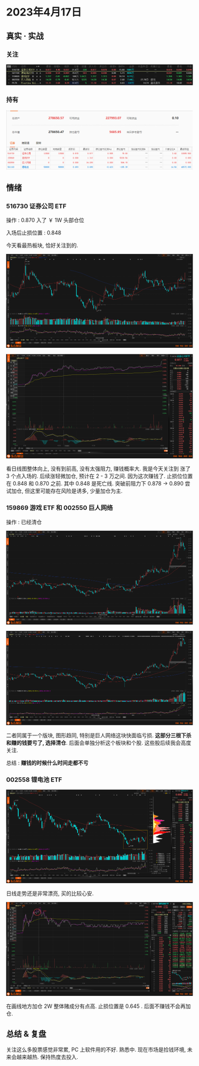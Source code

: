 # 2023年4月17日

## 真实 · 实战

### 关注

![](resource/2023-04-17-22-13-35.png)

### 持有

![](resource/2023-04-17-22-17-38.png)

## 情绪

### 516730 证券公司 ETF

操作 : 0.870 入了 ￥ 1W 头部仓位

入场后止损位置 : 0.848

今天看最热板块, 恰好关注到的. 

![](resource/2023-04-17-22-31-13.png)

![](resource/2023-04-17-22-32-33.png)

看日线图整体向上, 没有到前高, 没有太强阻力, 赚钱概率大. 我是今天关注到 涨了 3 个点入场的. 后续涨轻微加仓, 预计在 2 - 3 万之间. 因为这次赚钱了. 止损位位置在 0.848 和 0.870 之前. 其中 0.848 是死亡线. 突破前阻力下 0.878 -> 0.890 尝试加仓, 但这里可能存在风险是诱多, 少量加仓为主.

### **159869 游戏 ETF** 和 **002550 巨人网络**

操作 : 已经清仓

![](resource/2023-04-17-22-21-20.png)

![](resource/2023-04-17-22-22-03.png)

二者同属于一个版块, 图形趋同, 特别是巨人网络这块快面临亏损. **这部分三根下杀和赚的钱要亏了, 选择清仓**. 后面会单独分析这个板块和个股. 这些股后续我会高度关注.

总结 : **赚钱的时候什么时间走都不亏**

### **002558 锂电池 ETF**

![](resource/2023-04-17-22-45-16.png)

日线走势还是非常漂亮, 买的比较心安. 

![](resource/2023-04-17-22-46-41.png)

在画线地方加仓 2W 整体赌成分有点高. 止损位置是 0.645 . 后面不赚钱不会再加仓. 

## 总结 & 复盘

关注这么多股票感觉非常累, PC 上软件用的不好. 熟悉中. 现在市场是捡钱环境, 未来会越来越热. 保持热度去投入. 

